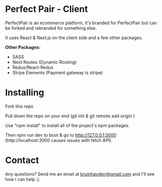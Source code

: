 # Perfect Pair - Client #

PerfectPair is an ecommerce platform, it's branded for PerfectPair but can be forked and rebranded for something else.

It uses React & Next.js on the client side and a few other packages.

**Other Packages:**
* SASS
* Next Routes (Dynamic Routing)
* Redux/React-Redux
* Stripe Elements (Payment gateway is stripe)

# Installing #

Fork this repo

Pull down the repo on your end (git init & git remote add origin <your repo url>)

Use "npm install" to install all of the project's npm packages.

Then npm run dev to boot & go to http://127.0.0.1:3000 (http://localhost:3000 causes issues with fetch API).

# Contact #

Any questions? Send me an email at bruinhayden@gmail.com and I'll see how I can help :).